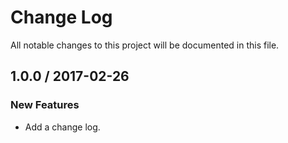 # Change Log
All notable changes to this project will be documented in this file.

## 1.0.0 / 2017-02-26

### New Features
- Add a change log.

